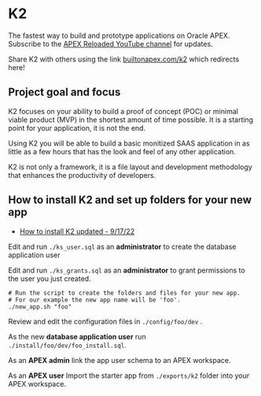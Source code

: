 # K2 

The fastest way to build and prototype applications on Oracle APEX. Subscribe to the [APEX Reloaded YouTube channel](https://www.youtube.com/channel/UC8cIGO-lRvWM-mPtJdO_9XQ) for updates.

Share K2 with others using the link [builtonapex.com/k2](builtonapex.com/k2) which redirects here!

## Project goal and focus

K2 focuses on your ability to build a proof of concept (POC) or minimal viable product (MVP) in the shortest amount of time possible. It is a starting point for your application, it is not the end.

Using K2 you will be able to build a basic monitized SAAS application in as little as a few hours that has the look and feel of any other application. 

K2 is not only a framework, it is a file layout and development methodology that enhances the productivity of developers.

## How to install K2 and set up folders for your new app

* [How to install K2 updated - 9/17/22](https://youtu.be/b5jL91Kej7E)

Edit and run ```./ks_user.sql``` as an **administrator** to create the database application user

Edit and run ```./ks_grants.sql``` as an **administrator**  to grant permissions to the user you just created.

```
# Run the script to create the folders and files for your new app.
# For our example the new app name will be 'foo'.
./new_app.sh "foo"
```

Review and edit the configuration files in ```./config/foo/dev``` .

As the new **database application user** run ```./install/foo/dev/foo_install.sql```.

As an **APEX admin** link the app user schema to an APEX workspace.

As an **APEX user** Import the starter app from ```./exports/k2``` folder into your APEX workspace.
